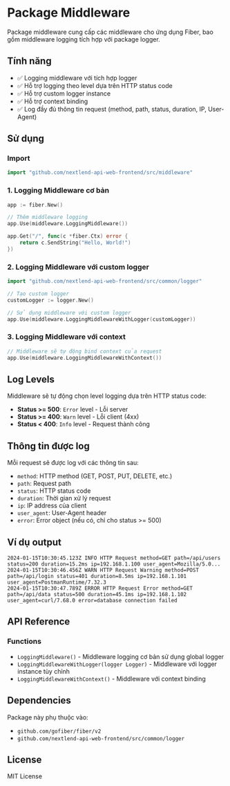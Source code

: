 # Package Middleware

Package middleware cung cấp các middleware cho ứng dụng Fiber, bao gồm middleware logging tích hợp với package logger.

## Tính năng

- ✅ Logging middleware với tích hợp logger
- ✅ Hỗ trợ logging theo level dựa trên HTTP status code
- ✅ Hỗ trợ custom logger instance
- ✅ Hỗ trợ context binding
- ✅ Log đầy đủ thông tin request (method, path, status, duration, IP, User-Agent)

## Sử dụng

### Import

```go
import "github.com/nextlend-api-web-frontend/src/middleware"
```

### 1. Logging Middleware cơ bản

```go
app := fiber.New()

// Thêm middleware logging
app.Use(middleware.LoggingMiddleware())

app.Get("/", func(c *fiber.Ctx) error {
    return c.SendString("Hello, World!")
})
```

### 2. Logging Middleware với custom logger

```go
import "github.com/nextlend-api-web-frontend/src/common/logger"

// Tạo custom logger
customLogger := logger.New()

// Sử dụng middleware với custom logger
app.Use(middleware.LoggingMiddlewareWithLogger(customLogger))
```

### 3. Logging Middleware với context

```go
// Middleware sẽ tự động bind context của request
app.Use(middleware.LoggingMiddlewareWithContext())
```

## Log Levels

Middleware sẽ tự động chọn level logging dựa trên HTTP status code:

- **Status >= 500**: `Error` level - Lỗi server
- **Status >= 400**: `Warn` level - Lỗi client (4xx)
- **Status < 400**: `Info` level - Request thành công

## Thông tin được log

Mỗi request sẽ được log với các thông tin sau:

- `method`: HTTP method (GET, POST, PUT, DELETE, etc.)
- `path`: Request path
- `status`: HTTP status code
- `duration`: Thời gian xử lý request
- `ip`: IP address của client
- `user_agent`: User-Agent header
- `error`: Error object (nếu có, chỉ cho status >= 500)

## Ví dụ output

```
2024-01-15T10:30:45.123Z INFO HTTP Request method=GET path=/api/users status=200 duration=15.2ms ip=192.168.1.100 user_agent=Mozilla/5.0...
2024-01-15T10:30:46.456Z WARN HTTP Request Warning method=POST path=/api/login status=401 duration=8.5ms ip=192.168.1.101 user_agent=PostmanRuntime/7.32.3
2024-01-15T10:30:47.789Z ERROR HTTP Request Error method=GET path=/api/data status=500 duration=45.1ms ip=192.168.1.102 user_agent=curl/7.68.0 error=database connection failed
```

## API Reference

### Functions

- `LoggingMiddleware()` - Middleware logging cơ bản sử dụng global logger
- `LoggingMiddlewareWithLogger(logger Logger)` - Middleware với logger instance tùy chỉnh
- `LoggingMiddlewareWithContext()` - Middleware với context binding

## Dependencies

Package này phụ thuộc vào:
- `github.com/gofiber/fiber/v2`
- `github.com/nextlend-api-web-frontend/src/common/logger`

## License

MIT License

